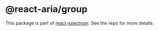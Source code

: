 # @react-aria/group

This package is part of [react-spectrum](https://github.com/adobe/react-spectrum). See the repo for more details.
